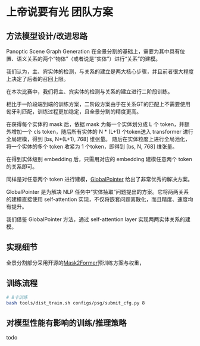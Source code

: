 # 上帝说要有光 团队方案


## 方法模型设计/改进思路

Panoptic Scene Graph Generation 在全景分割的基础上，需要为其中具有位置、语义关系的两个“物体”（或者说是“实体”）进行“关系”的建模。

我们认为，主、宾实体的检测，与关系的建立是两大核心步骤，并且前者很大程度上决定了后者的召回上限。

在本次比赛中，我们将主、宾实体的检测与关系的建立进行二阶段训练。

相比于一阶段端到端的训练方案，二阶段方案由于在关系GT的匹配上不需要使用匈牙利匹配，训练过程更加稳定，且全景分割的精度更高。

在获得每个实体的 mask 后，依据 mask 为每一个实体划分成 L 个 token，并额外增加一个 cls token，随后所有实体的 N * (L+1) 个token送入 transformer 进行全局建模，得到 [bs, N*(L+1), 768] 维张量。 随后在实体粒度上进行全局池化，将一个实体的多个 token 收紧为 1 个token，即得到 [bs, N, 768] 维张量。

在得到实体级别 embedding 后，只需用对应的 embedding 建模任意两个 token 的关系即可。

同样是对任意两个 token 进行建模，[GlobalPointer](https://kexue.fm/archives/8373) 给出了非常优秀的解决方案。

GlobalPointer 是为解决 NLP 任务中“实体抽取”问题提出的方案。它将两两关系的建模直接使用 self-attention 实现，不仅将嵌套问题离散化，而且精度、速度均有提升。

我们借鉴 GlobalPointer 方法，通过 self-attention layer 实现两两实体关系的建模。







## 实现细节
全景分割部分采用开源的[Mask2Former](https://github.com/open-mmlab/mmdetection/tree/master/configs/mask2former)预训练方案与权重，



## 训练流程
```bash
# 8卡训练
bash tools/dist_train.sh configs/psg/submit_cfg.py 8 
```


## 对模型性能有影响的训练/推理策略
todo





